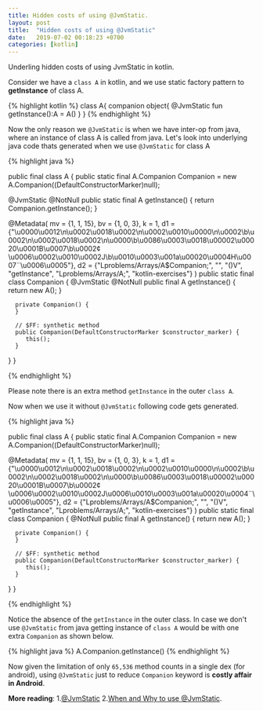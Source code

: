 ```yaml
---
title: Hidden costs of using @JvmStatic.
layout: post
title:  "Hidden costs of using @JvmStatic"
date:   2019-07-02 00:18:23 +0700
categories: [kotlin]
---
```

Underling hidden costs of using JvmStatic in kotlin.


Consider we have a `class A` in kotlin, and we use static factory pattern to **getInstance** of class A.

{% highlight kotlin %}
class A{
  companion object{
      @JvmStatic
      fun getInstance():A = A()
  }
}
{% endhighlight %}


Now the only reason we `@JvmStatic` is when we have inter-op from java, where an instance of class A is called from java.
Let's look into underlying java code thats generated when we use `@JvmStatic` for class A

{% highlight java %}

public final class A {
   public static final A.Companion Companion = new A.Companion((DefaultConstructorMarker)null);

   @JvmStatic
   @NotNull
   public static final A getInstance() {
      return Companion.getInstance();
   }

   @Metadata(
      mv = {1, 1, 15},
      bv = {1, 0, 3},
      k = 1,
      d1 = {"\u0000\u0012\n\u0002\u0018\u0002\n\u0002\u0010\u0000\n\u0002\b\u0002\n\u0002\u0018\u0002\n\u0000\b\u0086\u0003\u0018\u00002\u00020\u0001B\u0007\b\u0002¢\u0006\u0002\u0010\u0002J\b\u0010\u0003\u001a\u00020\u0004H\u0007¨\u0006\u0005"},
      d2 = {"Lproblems/Arrays/A$Companion;", "", "()V", "getInstance", "Lproblems/Arrays/A;", "kotlin-exercises"}
   )
   public static final class Companion {
      @JvmStatic
      @NotNull
      public final A getInstance() {
         return new A();
      }

      private Companion() {
      }

      // $FF: synthetic method
      public Companion(DefaultConstructorMarker $constructor_marker) {
         this();
      }
   }
}

{% endhighlight %}


Please note there is an extra method `getInstance` in the outer `class A`.


Now when we use it without `@JvmStatic` following code gets generated.

{% highlight java %}

public final class A {
   public static final A.Companion Companion = new A.Companion((DefaultConstructorMarker)null);

   @Metadata(
      mv = {1, 1, 15},
      bv = {1, 0, 3},
      k = 1,
      d1 = {"\u0000\u0012\n\u0002\u0018\u0002\n\u0002\u0010\u0000\n\u0002\b\u0002\n\u0002\u0018\u0002\n\u0000\b\u0086\u0003\u0018\u00002\u00020\u0001B\u0007\b\u0002¢\u0006\u0002\u0010\u0002J\u0006\u0010\u0003\u001a\u00020\u0004¨\u0006\u0005"},
      d2 = {"Lproblems/Arrays/A$Companion;", "", "()V", "getInstance", "Lproblems/Arrays/A;", "kotlin-exercises"}
   )
   public static final class Companion {
      @NotNull
      public final A getInstance() {
         return new A();
      }

      private Companion() {
      }

      // $FF: synthetic method
      public Companion(DefaultConstructorMarker $constructor_marker) {
         this();
      }
   }
}

{% endhighlight %}

Notice the absence of the `getInstance` in the outer class. In case we don't use `@JvmStatic` from java getting instance of `class A` would be with one extra `Companion` as shown below.

{% highlight java %}
 A.Companion.getInstance()
{% endhighlight %}

Now given the limitation of only `65,536` method counts in a single dex (for android), using `@JvmStatic` just to reduce `Companion` keyword is **costly affair in Android**.

**More reading**:
1.[@JvmStatic](https://kotlinlang.org/api/latest/jvm/stdlib/kotlin.jvm/-jvm-static/index.html)
2.[When and Why to use @JvmStatic](https://stackoverflow.com/questions/48780003/why-and-when-to-use-jvmstatic-with-companion-objects).
